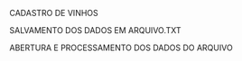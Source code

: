 CADASTRO DE VINHOS

SALVAMENTO DOS DADOS EM ARQUIVO.TXT

ABERTURA E PROCESSAMENTO DOS DADOS DO ARQUIVO

